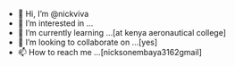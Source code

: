 - 👋 Hi, I’m @nickviva
- 👀 I’m interested in ...
- 🌱 I’m currently learning ...[at kenya aeronautical college]
- 💞️ I’m looking to collaborate on ...[yes]
- 📫 How to reach me ...[nicksonembaya3162gmail]

<!---
nickviva/nickviva is a ✨ special ✨ repository because its `README.md` (this file) appears on your GitHub profile.
You can click the Preview link to take a look at your changes.
--->
